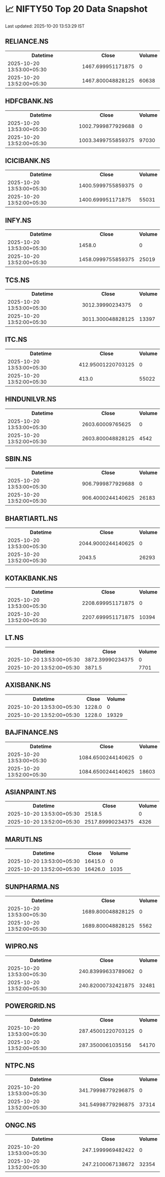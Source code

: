 # 📈 NIFTY50 Top 20 Data Snapshot

Last updated: 2025-10-20 13:53:29 IST

## RELIANCE.NS

<table>
  <tr><th>Datetime</th><th>Close</th><th>Volume</th></tr>
  <tr><td>2025-10-20 13:53:00+05:30</td><td>1467.699951171875</td><td>0</td></tr>
  <tr><td>2025-10-20 13:52:00+05:30</td><td>1467.800048828125</td><td>60638</td></tr>
</table>

## HDFCBANK.NS

<table>
  <tr><th>Datetime</th><th>Close</th><th>Volume</th></tr>
  <tr><td>2025-10-20 13:53:00+05:30</td><td>1002.7999877929688</td><td>0</td></tr>
  <tr><td>2025-10-20 13:52:00+05:30</td><td>1003.3499755859375</td><td>97030</td></tr>
</table>

## ICICIBANK.NS

<table>
  <tr><th>Datetime</th><th>Close</th><th>Volume</th></tr>
  <tr><td>2025-10-20 13:53:00+05:30</td><td>1400.5999755859375</td><td>0</td></tr>
  <tr><td>2025-10-20 13:52:00+05:30</td><td>1400.699951171875</td><td>55031</td></tr>
</table>

## INFY.NS

<table>
  <tr><th>Datetime</th><th>Close</th><th>Volume</th></tr>
  <tr><td>2025-10-20 13:53:00+05:30</td><td>1458.0</td><td>0</td></tr>
  <tr><td>2025-10-20 13:52:00+05:30</td><td>1458.0999755859375</td><td>25019</td></tr>
</table>

## TCS.NS

<table>
  <tr><th>Datetime</th><th>Close</th><th>Volume</th></tr>
  <tr><td>2025-10-20 13:53:00+05:30</td><td>3012.39990234375</td><td>0</td></tr>
  <tr><td>2025-10-20 13:52:00+05:30</td><td>3011.300048828125</td><td>13397</td></tr>
</table>

## ITC.NS

<table>
  <tr><th>Datetime</th><th>Close</th><th>Volume</th></tr>
  <tr><td>2025-10-20 13:53:00+05:30</td><td>412.95001220703125</td><td>0</td></tr>
  <tr><td>2025-10-20 13:52:00+05:30</td><td>413.0</td><td>55022</td></tr>
</table>

## HINDUNILVR.NS

<table>
  <tr><th>Datetime</th><th>Close</th><th>Volume</th></tr>
  <tr><td>2025-10-20 13:53:00+05:30</td><td>2603.60009765625</td><td>0</td></tr>
  <tr><td>2025-10-20 13:52:00+05:30</td><td>2603.800048828125</td><td>4542</td></tr>
</table>

## SBIN.NS

<table>
  <tr><th>Datetime</th><th>Close</th><th>Volume</th></tr>
  <tr><td>2025-10-20 13:53:00+05:30</td><td>906.7999877929688</td><td>0</td></tr>
  <tr><td>2025-10-20 13:52:00+05:30</td><td>906.4000244140625</td><td>26183</td></tr>
</table>

## BHARTIARTL.NS

<table>
  <tr><th>Datetime</th><th>Close</th><th>Volume</th></tr>
  <tr><td>2025-10-20 13:53:00+05:30</td><td>2044.9000244140625</td><td>0</td></tr>
  <tr><td>2025-10-20 13:52:00+05:30</td><td>2043.5</td><td>26293</td></tr>
</table>

## KOTAKBANK.NS

<table>
  <tr><th>Datetime</th><th>Close</th><th>Volume</th></tr>
  <tr><td>2025-10-20 13:53:00+05:30</td><td>2208.699951171875</td><td>0</td></tr>
  <tr><td>2025-10-20 13:52:00+05:30</td><td>2207.699951171875</td><td>10394</td></tr>
</table>

## LT.NS

<table>
  <tr><th>Datetime</th><th>Close</th><th>Volume</th></tr>
  <tr><td>2025-10-20 13:53:00+05:30</td><td>3872.39990234375</td><td>0</td></tr>
  <tr><td>2025-10-20 13:52:00+05:30</td><td>3871.5</td><td>7701</td></tr>
</table>

## AXISBANK.NS

<table>
  <tr><th>Datetime</th><th>Close</th><th>Volume</th></tr>
  <tr><td>2025-10-20 13:53:00+05:30</td><td>1228.0</td><td>0</td></tr>
  <tr><td>2025-10-20 13:52:00+05:30</td><td>1228.0</td><td>19329</td></tr>
</table>

## BAJFINANCE.NS

<table>
  <tr><th>Datetime</th><th>Close</th><th>Volume</th></tr>
  <tr><td>2025-10-20 13:53:00+05:30</td><td>1084.6500244140625</td><td>0</td></tr>
  <tr><td>2025-10-20 13:52:00+05:30</td><td>1084.6500244140625</td><td>18603</td></tr>
</table>

## ASIANPAINT.NS

<table>
  <tr><th>Datetime</th><th>Close</th><th>Volume</th></tr>
  <tr><td>2025-10-20 13:53:00+05:30</td><td>2518.5</td><td>0</td></tr>
  <tr><td>2025-10-20 13:52:00+05:30</td><td>2517.89990234375</td><td>4326</td></tr>
</table>

## MARUTI.NS

<table>
  <tr><th>Datetime</th><th>Close</th><th>Volume</th></tr>
  <tr><td>2025-10-20 13:53:00+05:30</td><td>16415.0</td><td>0</td></tr>
  <tr><td>2025-10-20 13:52:00+05:30</td><td>16426.0</td><td>1035</td></tr>
</table>

## SUNPHARMA.NS

<table>
  <tr><th>Datetime</th><th>Close</th><th>Volume</th></tr>
  <tr><td>2025-10-20 13:53:00+05:30</td><td>1689.800048828125</td><td>0</td></tr>
  <tr><td>2025-10-20 13:52:00+05:30</td><td>1689.800048828125</td><td>5562</td></tr>
</table>

## WIPRO.NS

<table>
  <tr><th>Datetime</th><th>Close</th><th>Volume</th></tr>
  <tr><td>2025-10-20 13:53:00+05:30</td><td>240.83999633789062</td><td>0</td></tr>
  <tr><td>2025-10-20 13:52:00+05:30</td><td>240.82000732421875</td><td>32481</td></tr>
</table>

## POWERGRID.NS

<table>
  <tr><th>Datetime</th><th>Close</th><th>Volume</th></tr>
  <tr><td>2025-10-20 13:53:00+05:30</td><td>287.45001220703125</td><td>0</td></tr>
  <tr><td>2025-10-20 13:52:00+05:30</td><td>287.3500061035156</td><td>54170</td></tr>
</table>

## NTPC.NS

<table>
  <tr><th>Datetime</th><th>Close</th><th>Volume</th></tr>
  <tr><td>2025-10-20 13:53:00+05:30</td><td>341.79998779296875</td><td>0</td></tr>
  <tr><td>2025-10-20 13:52:00+05:30</td><td>341.54998779296875</td><td>37314</td></tr>
</table>

## ONGC.NS

<table>
  <tr><th>Datetime</th><th>Close</th><th>Volume</th></tr>
  <tr><td>2025-10-20 13:53:00+05:30</td><td>247.1999969482422</td><td>0</td></tr>
  <tr><td>2025-10-20 13:52:00+05:30</td><td>247.2100067138672</td><td>32354</td></tr>
</table>

